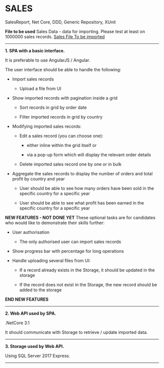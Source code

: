 # SALES 
SalesReport, Net Core, DDD, Generic Repository, XUnit

**File to be used**
Sales Data - data for importing. Please test at least on 1000000 sales records.
[Sales File To be imported](http://eforexcel.com/wp/downloads-18-sample-csv-files-data-sets-for-testing-sales/)
 

***
**1. SPA with a basic interface.**

It is preferable to use AngularJS / Angular.

The user interface should be able to handle the following:

  - Import sales records

    - Upload a file from UI

  - Show imported records with pagination inside a grid

    - Sort records in grid by order date

    - Filter imported records in grid by country

  - Modifying imported sales records:

    - Edit a sales record (you can choose one):

      - either inline within the grid itself or

      - via a pop-up form which will display the relevant order details

    - Delete imported sales record one by one or in bulk

  - Aggregate the sales records to display the number of orders and total profit by country
and year

    - User should be able to see how many orders have been sold in the specific
country for a specific year

    - User should be able to see what profit has been earned in the specific country for
a specific year


**NEW FEATURES - NOT DONE YET**
These optional tasks are for candidates who would like to demonstrate their skills further:

  -  User authorisation

     - The only authorised user can import sales records

  - Show progress bar with percentage for long operations

  - Handle uploading several files from UI:

    - If a record already exists in the Storage, it should be updated in the storage

    - If the record does not exist in the Storage, the new record should be added to the
storage

**END NEW FEATURES**

****

**2. Web API used by SPA.**

.NetCore 3.1

It should communicate with Storage to retrieve / update imported data.
***
**3. Storage used by Web API.**

Using SQL Server 2017 Express.
***



